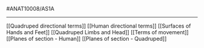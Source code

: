 #ANAT10008/AS1A

---
[[Quadruped directional terms]]
[[Human directional terms]]
[[Surfaces of Hands and Feet]]
[[Quadruped Limbs and Head]]
[[Terms of movement]]
[[Planes of section - Human]]
[[Planes of section - Quadruped]]


